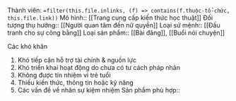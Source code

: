 Thành viên: `=filter(this.file.inlinks, (f) => contains(f.thuộc-tổ-chức, this.file.link))`
Mô hình:: [[Trang cung cấp kiến thức học thuật]]
Đối tượng thụ hưởng:: [[Người quan tâm đến nữ quyền]]
Loại sứ mệnh:: [[Đấu tranh cho sự công bằng]]
Loại sản phẩm:: [[Bài đăng]], [[Buổi nói chuyện]]

Các khó khăn 
1. Khó tiếp cận hỗ trợ tài chính & nguồn lực
2. Khó triển khai hoạt động do chưa có tư cách pháp nhân
3. Không được tín nhiệm vì trẻ tuổi
4. Thiếu kiến thức, thông tin hoặc kỹ năng
5. Các vấn đề về nhân sự kiệm nhiệm
Sản phẩm phù hợp::